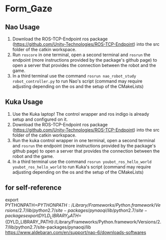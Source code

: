 # Form_Gaze

## Nao Usage 
1. Download the ROS-TCP-Endpoint ros package (https://github.com/Unity-Technologies/ROS-TCP-Endpoint) into the src folder of the catkin workspace. 
2. Run `roscore` in one terminal, open a second terminal and `rosrun` the endpoint (more instructions provided by the package's github page) to open a server that provides the connection between the robot and the game. 
3. In a third terminal use the command `rosrun nao_robot_study robot_controller.py` to run Nao's script (command may require adjusting depending on the os and the setup of the CMakeLists)

## Kuka Usage
1. Use the Kuka laptop! The control wrapper and ros indigo is already setup and configured on it. 
2. Download the ROS-TCP-Endpoint ros package (https://github.com/Unity-Technologies/ROS-TCP-Endpoint) into the src folder of the catkin workspace. 
3. Run the kuka control wrapper in one terminal, open a second terminal and `rosrun` the endpoint (more instructions provided by the package's github page) to open a server that provides the connection between the robot and the game. 
4. In a third terminal use the command `rosrun youbot_ros_hello_world youbot_ros_hello_world` to run Kuka's script (command may require adjusting depending on the os and the setup of the CMakeLists)

## for self-reference
export PYTHONPATH=${PYTHONPATH}:/Library/Frameworks/Python.framework/Versions/2.7/lib/python2.7/site-packages/pynaoqi/lib/python2.7/site-packages
export   DYLD_LIBRARY_PATH=${DYLD_LIBRARY_PATH}:/Library/Frameworks/Python.framework/Versions/2.7/lib/python2.7/site-packages/pynaoqi/lib
https://www.aldebaran.com/en/support/nao-6/downloads-softwares
